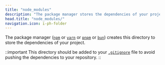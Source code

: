 ```yaml
---
title: "node_modules"
description: "The package manager stores the dependencies of your project in the node_modules/ directory."
head.title: "node_modules/"
navigation.icon: i-ph-folder
---
```


The package manager ([`npm`](https://docs.npmjs.com/cli/commands/npm) or [`yarn`](https://yarnpkg.com) or [`pnpm`](https://pnpm.io/cli/install) or [`bun`](https://bun.sh/package-manager)) creates this directory to store the dependencies of your project.

::important
This directory should be added to your [`.gitignore`](/docs/guide/directory-structure/gitignore) file to avoid pushing the dependencies to your repository.
::
